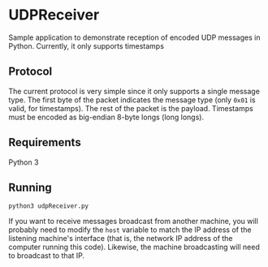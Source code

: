 # UDPReceiver
Sample application to demonstrate reception of encoded UDP messages in Python. Currently, it only supports timestamps

## Protocol
The current protocol is very simple since it only supports a single message type. The first byte of the packet indicates the message type (only `0x01` is valid, for timestamps). The rest of the packet is the payload. Timestamps must be encoded as big-endian 8-byte longs (long longs).

## Requirements
Python 3

## Running
`python3 udpReceiver.py`

If you want to receive messages broadcast from another machine, you will probably need to modify the `host` variable to match the IP address of the listening machine's interface (that is, the network IP address of the computer running this code). Likewise, the machine broadcasting will need to broadcast to that IP.